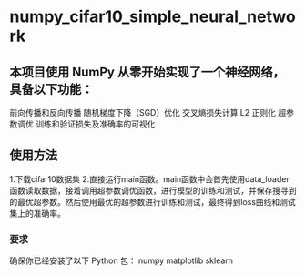 # numpy_cifar10_simple_neural_network

## 本项目使用 NumPy 从零开始实现了一个神经网络，具备以下功能：
前向传播和反向传播
随机梯度下降（SGD）优化
交叉熵损失计算
L2 正则化
超参数调优
训练和验证损失及准确率的可视化

## 使用方法
1.下载cifar10数据集
2.直接运行main函数。main函数中会首先使用data_loader函数读取数据，接着调用超参数调优函数，进行模型的训练和测试，并保存搜寻到的最优超参数。然后使用最优的超参数进行训练和测试，最终得到loss曲线和测试集上的准确率。


### 要求
确保你已经安装了以下 Python 包：
numpy
matplotlib
sklearn
